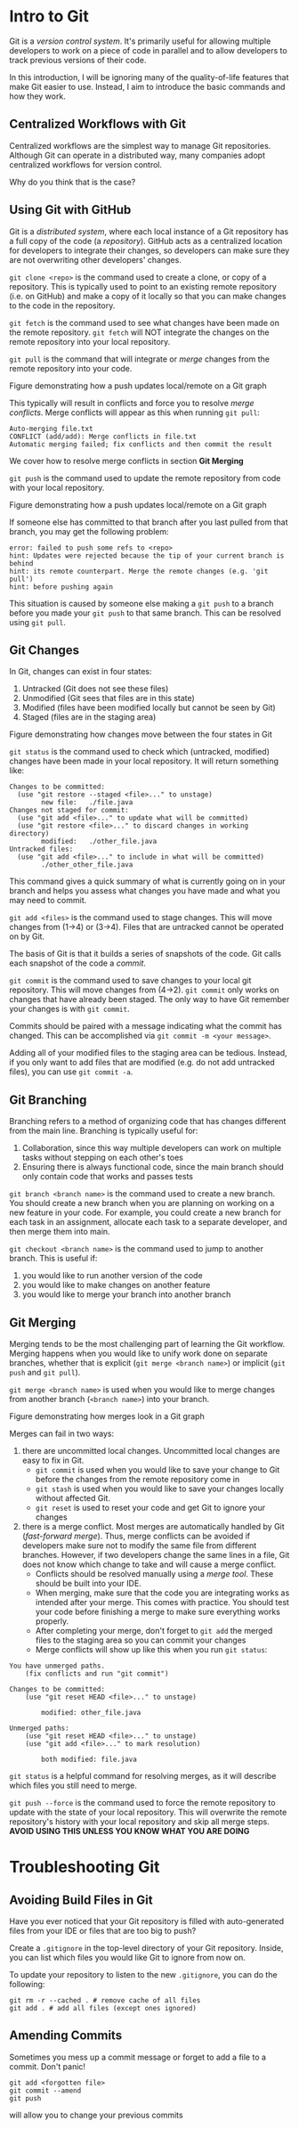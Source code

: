 # Intro to Git

Git is a _version control system_. It's primarily useful for allowing multiple developers to work on a piece of code in parallel and to allow developers to track previous versions of their code. 

In this introduction, I will be ignoring many of the quality-of-life features that make Git easier to use. Instead, I aim to introduce the basic commands and how they work.

## Centralized Workflows with Git

Centralized workflows are the simplest way to manage Git repositories. Although Git can operate in a distributed way, many companies adopt centralized workflows for version control. 

Why do you think that is the case?

## Using Git with GitHub

Git is a _distributed system_, where each local instance of a Git repository has a full copy of the code (a _repository_). GitHub acts as a centralized location for developers to integrate their changes, so developers can make sure they are not overwriting other developers' changes. 

`git clone <repo>` is the command used to create a clone, or copy of a repository. This is typically used to point to an existing remote repository (i.e. on GitHub) and make a copy of it locally so that you can make changes to the code in the repository. 

`git fetch` is the command used to see what changes have been made on the remote repository. `git fetch` will NOT integrate the changes on the remote repository into your local repository. 

`git pull` is the command that will integrate or _merge_ changes from the remote repository into your code. 

<fig>
Figure demonstrating how a push updates local/remote on a Git graph

This typically will result in conflicts and force you to resolve _merge conflicts_. Merge conflicts will appear as this when running `git pull`: 

```
Auto-merging file.txt
CONFLICT (add/add): Merge conflicts in file.txt
Automatic merging failed; fix conflicts and then commit the result
```

We cover how to resolve merge conflicts in section **Git Merging**

`git push` is the command used to update the remote repository from code with your local repository. 

<fig>
Figure demonstrating how a push updates local/remote on a Git graph

If someone else has committed to that branch after you last pulled from that branch, you may get the following problem: 

```
error: failed to push some refs to <repo>
hint: Updates were rejected because the tip of your current branch is behind
hint: its remote counterpart. Merge the remote changes (e.g. 'git pull') 
hint: before pushing again
```

This situation is caused by someone else making a `git push` to a branch before you made your `git push` to that same branch. This can be resolved using `git pull`. 


## Git Changes
In Git, changes can exist in four states:

1. Untracked (Git does not see these files)
2. Unmodified (Git sees that files are in this state)
3. Modified (files have been modified locally but cannot be seen by Git)
4. Staged (files are in the staging area)

<fig>
Figure demonstrating how changes move between the four states in Git

`git status` is the command used to check which (untracked, modified) changes have been made in your local repository. It will return something like:

```
Changes to be committed:
  (use "git restore --staged <file>..." to unstage)
        new file:   ./file.java
Changes not staged for commit:
  (use "git add <file>..." to update what will be committed)
  (use "git restore <file>..." to discard changes in working directory)
        modified:   ./other_file.java
Untracked files:
  (use "git add <file>..." to include in what will be committed)
        ./other_other_file.java
```

This command gives a quick summary of what is currently going on in your branch and helps you assess what changes you have made and what you may need to commit. 

`git add <files>` is the command used to stage changes. This will move changes from (1->4) or (3->4). Files that are untracked cannot be operated on by Git. 

The basis of Git is that it builds a series of snapshots of the code. Git calls each snapshot of the code a _commit_.

`git commit` is the command used to save changes to your local git repository. This will move changes from (4->2). `git commit` only works on changes that have already been staged. The only way to have Git remember your changes is with `git commit`. 

Commits should be paired with a message indicating what the commit has changed. This can be accomplished via `git commit -m <your message>`.

Adding all of your modified files to the staging area can be tedious. Instead, if you only want to add files that are modified (e.g. do not add untracked files), you can use `git commit -a`. 

## Git Branching
Branching refers to a method of organizing code that has changes different from the main line. Branching is typically useful for:

1. Collaboration, since this way multiple developers can work on multiple tasks without stepping on each other's toes
2. Ensuring there is always functional code, since the main branch should only contain code that works and passes tests

`git branch <branch name>` is the command used to create a new branch. You should create a new branch when you are planning on working on a new feature in your code. For example, you could create a new branch for each task in an assignment, allocate each task to a separate developer, and then merge them into main. 

`git checkout <branch name>` is the command used to jump to another branch. This is useful if:
1. you would like to run another version of the code 
2. you would like to make changes on another feature
3. you would like to merge your branch into another branch

## Git Merging
Merging tends to be the most challenging part of learning the Git workflow. Merging happens when you would like to unify work done on separate branches, whether that is explicit (`git merge <branch name>`) or implicit (`git push` and `git pull`). 

`git merge <branch name>` is used when you would like to merge changes from another branch (`<branch name>`) into your branch. 

<fig>
Figure demonstrating how merges look in a Git graph

Merges can fail in two ways:

1. there are uncommitted local changes. Uncommitted local changes are easy to fix in Git. 
    - `git commit` is used when you would like to save your change to Git before the changes from the remote repository come in
    - `git stash` is used when you would like to save your changes locally without affected Git. 
    - `git reset` is used to reset your code and get Git to ignore your changes 
2. there is a merge conflict. Most merges are automatically handled by Git (_fast-forward merge_). Thus, merge conflicts can be avoided if developers make sure not to modify the same file from different branches. However, if two developers change the same lines in a file, Git does not know which change to take and will cause a merge conflict. 
    - Conflicts should be resolved manually using a _merge tool_. These should be built into your IDE. 
    - When merging, make sure that the code you are integrating works as intended after your merge. This comes with practice. You should test your code before finishing a merge to make sure everything works properly. 
    - After completing your merge, don't forget to `git add` the merged files to the staging area so you can commit your changes
    - Merge conflicts will show up like this when you run `git status`: 
```
You have unmerged paths.
    (fix conflicts and run "git commit")

Changes to be committed:
    (use "git reset HEAD <file>..." to unstage)
    
        modified: other_file.java 

Unmerged paths:
    (use "git reset HEAD <file>..." to unstage)
    (use "git add <file>..." to mark resolution)

        both modified: file.java
```

`git status` is a helpful command for resolving merges, as it will describe which files you still need to merge. 

`git push --force` is the command used to force the remote repository to update with the state of your local repository. This will overwrite the remote repository's history with your local repository and skip all merge steps. **AVOID USING THIS UNLESS YOU KNOW WHAT YOU ARE DOING**


# Troubleshooting Git
## Avoiding Build Files in Git
Have you ever noticed that your Git repository is filled with auto-generated files from your IDE or files that are too big to push? 

Create a `.gitignore` in the top-level directory of your Git repository. Inside, you can list which files you would like Git to ignore from now on. 

To update your repository to listen to the new `.gitignore`, you can do the following:

```
git rm -r --cached . # remove cache of all files
git add . # add all files (except ones ignored)
```

## Amending Commits
Sometimes you mess up a commit message or forget to add a file to a commit. Don't panic!

```
git add <forgotten file>
git commit --amend
git push
```

will allow you to change your previous commits

